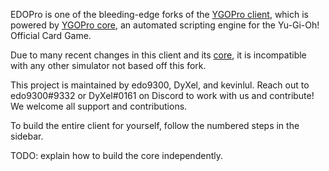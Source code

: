 EDOPro is one of the bleeding-edge forks of the [YGOPro client](https://github.com/Fluorohydride/ygopro), which is powered by [YGOPro core](https://github.com/Fluorohydride/ygopro-core), an automated scripting engine for the Yu-Gi-Oh! Official Card Game.

Due to many recent changes in this client and its [core](https://github.com/edo9300/ygopro-core), it is incompatible with any other simulator not based off this fork.

This project is maintained by edo9300, DyXel, and kevinlul. Reach out to edo9300#9332 or DyXel#0161 on Discord to work with us and contribute! We welcome all support and contributions.

To build the entire client for yourself, follow the numbered steps in the sidebar.

TODO: explain how to build the core independently.